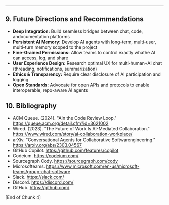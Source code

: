___

## 9. Future Directions and Recommendations

- **Deep Integration:** Build seamless bridges between chat, code, andocumentation platforms
- **Persistent AI Memory:** Develop AI agents with long-term, multi-user, multi-turn memory scoped to the project
- **Fine-Grained Permissions:** Allow teams to control exactly whathe AI can access, log, and share
- **User Experience Design:** Research optimal UX for multi-human+AI chat (threading, notifications, summarization)
- **Ethics & Transparency:** Require clear disclosure of AI participation and logging
- **Open Standards:** Advocate for open APIs and protocols to enable interoperable, repo-aware AI agents

## 10. Bibliography

- ACM Queue. (2024). "AIn the Code Review Loop." https://queue.acm.org/detail.cfm?id=3621002
- Wired. (2023). "The Future of Work Is AI-Mediated Collaboration." https://www.wired.com/story/ai-collaboration-workplace/
- arXiv. "Conversational Agents for Collaborative Softwarengineering." https://arxiv.org/abs/2303.04567
- GitHub Copilot. https://github.com/features/copilot
- Codeium. https://codeium.com/
- Sourcegraph Cody. https://sourcegraph.com/cody
- Microsofteams. https://www.microsoft.com/en-us/microsoft-teams/group-chat-software
- Slack. https://slack.com/
- Discord. https://discord.com/
- GitHub. https://github.com/


[End of Chunk 4]
